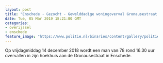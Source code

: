 ```yaml
---
layout: post
title: "Enschede - Gezocht - Gewelddadige woningoverval Gronausestraat Enschede"
date: Tue, 05 Mar 2019 18:21:00 GMT
categories: 
- overijssel 
- enschede 
feature_image: "https://www.politie.nl/binaries/content/gallery/politie/stockfotos/algemeen/collegas-op-straat.jpg"
---
```


Op vrijdagmiddag 14 december 2018 wordt een man van 78 rond 16.30 uur overvallen in zijn hoekhuis aan de Gronausestraat in Enschede.
